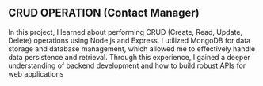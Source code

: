 CRUD OPERATION (Contact Manager)
-----------------------------------------------------------------
In this project, I learned about performing CRUD (Create, Read, Update, Delete) operations using Node.js and Express. I utilized MongoDB for data storage and database management, which allowed me to effectively handle data persistence and retrieval. Through this experience, I gained a deeper understanding of backend development and how to build robust APIs for web applications